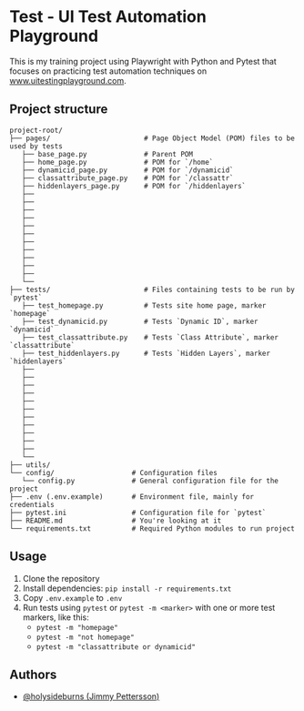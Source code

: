 
# Test - UI Test Automation Playground
This is my training project using Playwright with Python and Pytest that focuses on practicing test automation techniques on www.uitestingplayground.com.

## Project structure
```
project-root/
├── pages/                       # Page Object Model (POM) files to be used by tests
   ├── base_page.py              # Parent POM
   ├── home_page.py              # POM for `/home`
   ├── dynamicid_page.py         # POM for `/dynamicid`
   ├── classattribute_page.py    # POM for `/classattr`
   ├── hiddenlayers_page.py      # POM for `/hiddenlayers`
   ├── 
   ├── 
   ├── 
   ├── 
   ├── 
   ├── 
   ├── 
   ├── 
   ├── 
   ├── 
   ├── 
   └── 
├── tests/                       # Files containing tests to be run by `pytest`
   ├── test_homepage.py          # Tests site home page, marker `homepage`
   ├── test_dynamicid.py         # Tests `Dynamic ID`, marker `dynamicid`
   ├── test_classattribute.py    # Tests `Class Attribute`, marker `classattribute`
   ├── test_hiddenlayers.py      # Tests `Hidden Layers`, marker `hiddenlayers`
   ├── 
   ├── 
   ├── 
   ├── 
   ├── 
   ├── 
   ├── 
   ├── 
   ├── 
   ├── 
   ├── 
   └── 
├── utils/
└── config/                   # Configuration files
   └── config.py              # General configuration file for the project
├── .env (.env.example)       # Environment file, mainly for credentials
├── pytest.ini                # Configuration file for `pytest`
├── README.md                 # You're looking at it
└── requirements.txt          # Required Python modules to run project
```

## Usage
1. Clone the repository
2. Install dependencies: `pip install -r requirements.txt`
3. Copy `.env.example` to `.env`
4. Run tests using `pytest` or `pytest -m <marker>` with one or more test markers, like this:
      - `pytest -m "homepage"`
      - `pytest -m "not homepage"`
      - `pytest -m "classattribute or dynamicid"`

## Authors
- [@holysideburns (Jimmy Pettersson)](https://github.com/holysideburns)

